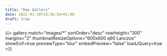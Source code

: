 ```yaml
---
title: "Dax Gallery"
date: 2022-01-10T14:36:54+01:00
draft: true
---
```


{{< gallery match="images/*" sortOrder="desc" rowHeight="300" margins="2" thumbnailResizeOptions="600x600 q90 Lanczos" showExif=true previewType="blur" embedPreview="false" loadJQuery=true >}}
